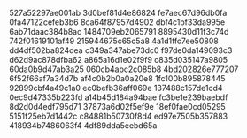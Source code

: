 527a52297ae001ab
3d0bef81d4e86824
fe7aec67d96db0fa
0fa47122cefeb3b6
8ca64f87957d4902
dbf4c1bf33da995e
6ab71daac384b8ac
1484709eb2065791
8895430d11f3c74d
742f01619101af49
215944675c65c5a8
4a1d1ffc7ee50808
dd4df502ba824dea
c349a347abe73dc0
f97de0da149093c3
d62d9ac878dfba62
a865a16d1e02f9f9
c835d035147a9805
60da0b9d47ab3a25
060cb4abc2c085b8
4bd202826e777207
6f52f66af7a34d7b
af4c0b2b0a0a20e8
1fc100b895878445
92899cbf4a49c1a0
ec0befb36aff069e
137488c157de1cd4
0ec9d47335b223fd
a14b45d184a94bae
fc3be1e239baebdf
8d2d0d4edf795d71
37873a6d02f5ef9e
18ef0fae0cd05295
5151f25eb7d1442c
c84881b50730f8d4
ed97e7505b357883
418934b7486063f4
4df89dda5eebd65a
